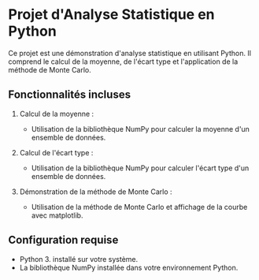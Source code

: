 # Projet d'Analyse Statistique en Python

Ce projet est une démonstration d'analyse statistique en utilisant Python. Il comprend le calcul de la moyenne, de l'écart type et l'application de la méthode de Monte Carlo.

## Fonctionnalités incluses

1. Calcul de la moyenne :
   - Utilisation de la bibliothèque NumPy pour calculer la moyenne d'un ensemble de données.

2. Calcul de l'écart type :
   - Utilisation de la bibliothèque NumPy pour calculer l'écart type d'un ensemble de données.

3. Démonstration de la méthode de Monte Carlo :
   - Utilisation de la méthode de Monte Carlo et affichage de la courbe avec matplotlib.

## Configuration requise

- Python 3. installé sur votre système.
- La bibliothèque NumPy installée dans votre environnement Python.
